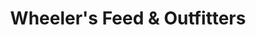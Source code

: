 ---
title: "Wheeler's Feed & Outfitters"
url: /boerne/wheelers-feed-und-outfitters/
shop: Kleidung
---